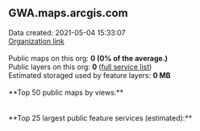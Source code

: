 <h2>GWA.maps.arcgis.com</h2> Data created: 2021-05-04 15:33:07 <br /><a target='new' href='https://GWA.maps.arcgis.com'>Organization link</a><br /><br />Public maps on this org: <b>0 (0% of the average.)</b><br />Public layers on this org: <b>0 </b>(<a target='new' href='https://services.arcgis.com/fTrHQ3i456aFCfSD/ArcGIS/rest/services'>full service list</a>)<br />Estimated storaged used by feature layers: <b>0 MB</b><br /><br />**Top 50 public maps by views:**<br /><br /><br />**Top 25 largest public feature services (estimated):**<br />